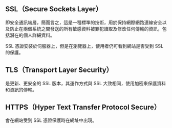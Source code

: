 ## SSL（Secure Sockets Layer）

即安全通訊端層，簡而言之，這是一種標準的技術，用於保持網際網路連線安全以及防止在兩個系統之間發送的所有敏感資料被罪犯讀取及修改任何傳輸的資訊，包括潛在的個人詳細資料。

SSL 憑證安裝於伺服器上，但是在瀏覽器上，使用者仍可看到網站是否受到 SSL 的保護。

## TLS（Transport Layer Security）

是更新、更安全的 SSL 版本，其運作方式與 SSL 大致相同，使用加密來保護資料和資訊的傳輸。

## HTTPS（Hyper Text Transfer Protocol Secure）

會在網站受到 SSL 憑證保護時在網址中出現。

